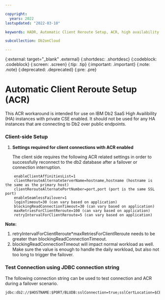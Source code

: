 ```yaml
---

copyright:
  years: 2022
lastupdated: "2022-03-10"

keywords: HADR, Automatic Client Reroute Setup, ACR, high availability disaster recovery

subcollection: Db2onCloud

---
```


 
{:external: target="_blank" .external}
{:shortdesc: .shortdesc}
{:codeblock: .codeblock}
{:screen: .screen}
{:tip: .tip}
{:important: .important}
{:note: .note}
{:deprecated: .deprecated}
{:pre: .pre}

# Automatic Client Reroute Setup (ACR)

This ACR workaround is intended for use on IBM Db2 SaaS High Availibility (HA) instances with private CSE enabled. It should not be used for any HA instances that are connecting to Db2 over public endpoints.

### Client-side Setup

1. **Settings required for client connections with ACR enabled**

   The client side requires the following ACR related settings in order to successfully reconnect to the db2 database after a failover or connection interruption.

```
    enableClientAffinitiesList=1
    clientRerouteAlternateServerName=hostname,hostname (hostname is the same as the primary host)
    clientRerouteAlternatePortNumber=port,port (port is the same SSL port)
    enableSeamlessFailover=1 
    loginTimeout=30 (can vary based on application)
    blockingReadConnectionTimeout=30 (can vary based on application)
    maxRetriesForClientReroute=100 (can vary based on application)
    retryIntervalForClientReroute=5 (can vary based on application)
```

**Note:**
1. retryIntervalForClientReroute*maxRetriesForClientReroute needs to be greater than blockingReadConnectionTimeout.
2. blockingReadConnectionTimeout will impact normal workload as well. Make sure the value is enough to handle the daily workload, but also not too long to trigger the failover.


### Test Connection using JDBC connection string

The following connection string can be used to test connection and ACR during a failover scenario.

    jdbc:db2://$HOSTNAME:$PORT/BLUDB:sslConnection=true;sslCertLocation=$CERT_LOCATION;enableClientAffinitiesList=1;maxRetriesForClientReroute=10;retryIntervalForClientReroute=5;clientRerouteAlternatePortNumber=$PORT,$PORT;clientRerouteAlternateServerName=$HOSTNAME,$HOSTNAME;enableSeamlessFailover=1;loginTimeout=30;blockingReadConnectionTimeout=30;user=$USER;password=$PASSWORD;
